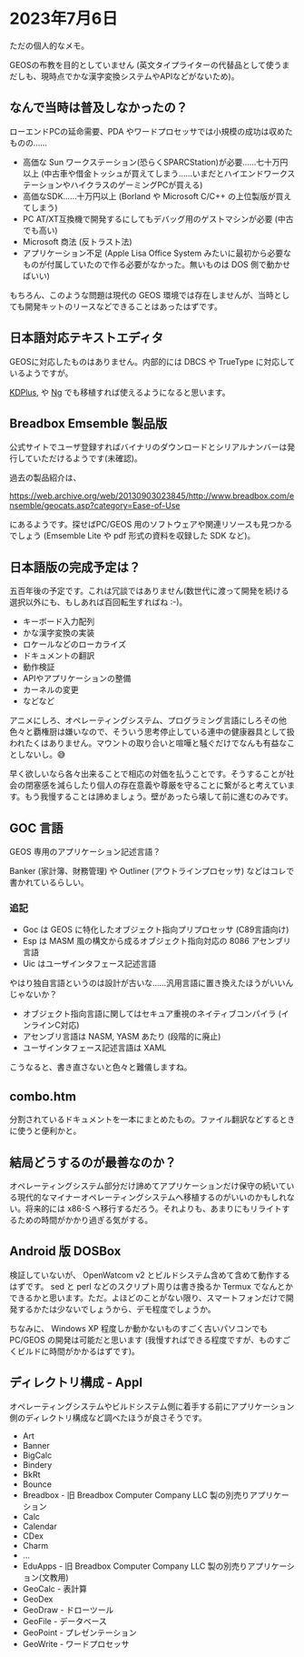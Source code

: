 # 2023年7月6日

ただの個人的なメモ。

GEOSの布教を目的としていません (英文タイプライターの代替品として使うまだしも、現時点でかな漢字変換システムやAPIなどがないため)。

## なんで当時は普及しなかったの？

ローエンドPCの延命需要、PDA やワードプロセッサでは小規模の成功は収めたものの……

* 高価な Sun ワークステーション(恐らくSPARCStation)が必要……七十万円以上 (中古車や借金トッシュが買えてしまう……いまだとハイエンドワークステーションやハイクラスのゲーミングPCが買える)
* 高価なSDK……十万円以上 (Borland や Microsoft C/C++ の上位製版が買えてしまう)
* PC AT/XT互換機で開発するにしてもデバッグ用のゲストマシンが必要 (中古でも高い)
* Microsoft 商法 (反トラスト法)
* アプリケーション不足 (Apple Lisa Office System みたいに最初から必要なものが付属していたので作る必要がなかった。無いものは DOS 側で動かせばいい)

もちろん、このような問題は現代の GEOS 環境では存在しませんが、当時としても開発キットのリースなどできることはあったはずです。

## 日本語対応テキストエディタ

GEOSに対応したものはありません。内部的には DBCS や TrueType に対応しているようですが。

[KDPlus](https://web.archive.org/web/20100105041642/http://www.jw-stumpel.nl/kdplus.html), や [Ng](http://tt.sakura.ne.jp/~amura/ng/) でも移植すれば使えるようになると思います。

## Breadbox Emsemble 製品版

公式サイトでユーザ登録すればバイナリのダウンロードとシリアルナンバーは発行していただけるようです(未確認)。

過去の製品紹介は、

https://web.archive.org/web/20130903023845/http://www.breadbox.com/ensemble/geocats.asp?category=Ease-of-Use

にあるようです。探せばPC/GEOS 用のソフトウェアや関連リソースも見つかるでしょう (Emsemble Lite や pdf 形式の資料を収録した SDK など)。

## 日本語版の完成予定は？

五百年後の予定です。これは冗談ではありません(数世代に渡って開発を続ける選択以外にも、もしあれば百回転生すればね :-)。

* キーボード入力配列
* かな漢字変換の実装
* ロケールなどのローカライズ
* ドキュメントの翻訳
* 動作検証
* APIやアプリケーションの整備
* カーネルの変更
* などなど

アニメにしろ、オペレーティングシステム、プログラミング言語にしろその他色々と覇権厨は嫌いなので、そういう思考停止している連中の健康器具として扱われたくはありません。マウントの取り合いと喧嘩と騒ぐだけでなんも有益なことしないし。😅

早く欲しいなら各々出来ることで相応の対価を払うことです。そうすることが社会の閉塞感を減らしたり個人の存在意義や尊厳を守ることに繋がると考えています。もう我慢することは諦めましょう。壁があったら壊して前に進むのみです。

## GOC 言語

GEOS 専用のアプリケーション記述言語？

Banker (家計簿、財務管理) や Outliner (アウトラインプロセッサ) などはコレで書かれているらしい。

### 追記

* Goc は GEOS に特化したオブジェクト指向プリプロセッサ (C89言語向け)
* Esp は MASM 風の構文から成るオブジェクト指向対応の 8086 アセンブリ言語
* Uic はユーザインタフェース記述言語

やはり独自言語というのは設計が古いな……汎用言語に置き換えたほうがいいんじゃないか？

* オブジェクト指向言語に関してはセキュア重視のネイティブコンパイラ (インラインC対応)
* アセンブリ言語は NASM, YASM あたり (段階的に廃止)
* ユーザインタフェース記述言語は XAML

こうなると、書き直さないと色々と難儀しますね。

## combo.htm

分割されているドキュメントを一本にまとめたもの。ファイル翻訳などするときに使うと便利かと。

## 結局どうするのが最善なのか？

オペレーティングシステム部分だけ諦めてアプリケーションだけ保守の続いている現代的なマイナーオペレーティングシステムへ移植するのがいいのかもしれない。将来的には x86-S へ移行するだろう。それよりも、あまりにもリライトするための時間がかかり過ぎる気がする。

## Android 版 DOSBox

検証していないが、 OpenWatcom v2 とビルドシステム含めて含めて動作するはずです。 sed と perl などのスクリプト周りは書き換るか Termux でなんとかできるかと思います。ただ。よほどのことがない限り、スマートフォンだけで開発するかたは少ないでしょうから、デモ程度でしょうか。

ちなみに、 Windows XP 程度しか動かないものすごく古いパソコンでも PC/GEOS の開発は可能だと思います (我慢すればできる程度ですが、ものすごくビルドに時間がかかるはずです)。
 
## ディレクトリ構成 - Appl

オペレーティングシステムやビルドシステム側に着手する前にアプリケーション側のディレクトリ構成など調べたほうが良さそうです。

* Art
* Banner
* BigCalc
* Bindery
* BkRt
* Bounce
* Breadbox - 旧 Breadbox Computer Company LLC 製の別売りアプリケーション
* Calc
* Calendar
* CDex
* Charm
* ...
* EduApps - 旧 Breadbox Computer Company LLC 製の別売りアプリケーション(文教用)
* GeoCalc - 表計算
* GeoDex
* GeoDraw - ドローツール
* GeoFile - データベース
* GeoPoint - プレゼンテーション
* GeoWrite - ワードプロセッサ
